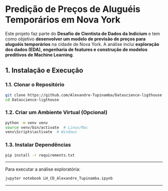 # Predição de Preços de Aluguéis Temporários em Nova York

Este projeto faz parte do **Desafio de Cientista de Dados da Indicium** e tem como objetivo **desenvolver um modelo de previsão de preços para aluguéis temporários** na cidade de Nova York. A análise inclui **exploração dos dados (EDA), engenharia de features e construção de modelos preditivos de Machine Learning**.

## 1. Instalação e Execução

### 1.1. Clonar o Repositório
```bash
git clone https://github.com/Alexandre-Tupinamba/Datascience-ligthouse
cd Datascience-ligthouse
```

### 1.2. Criar um Ambiente Virtual (Opcional)
```bash
python -m venv venv
source venv/bin/activate  # Linux/Mac
venv\Scripts\activate  # Windows
```

### 1.3. Instalar Dependências
```bash
pip install -r requirements.txt
```

---
Para executar a análise exploratória:
```bash
jupyter notebook LH_CD_Alexandre_Tupinamba.ipynb
```

---
